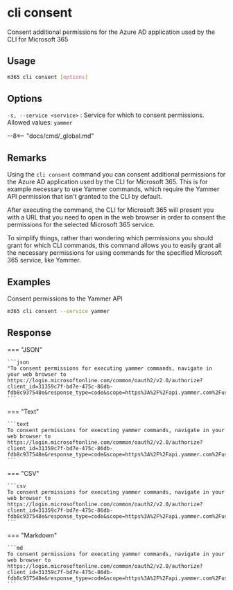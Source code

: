 # cli consent

Consent additional permissions for the Azure AD application used by the CLI for Microsoft 365

## Usage

```sh
m365 cli consent [options]
```

## Options

`-s, --service <service>`
: Service for which to consent permissions. Allowed values: `yammer`

--8<-- "docs/cmd/_global.md"

## Remarks

Using the `cli consent` command you can consent additional permissions for the Azure AD application used by the CLI for Microsoft 365. This is for example necessary to use Yammer commands, which require the Yammer API permission that isn't granted to the CLI by default.

After executing the command, the CLI for Microsoft 365 will present you with a URL that you need to open in the web browser in order to consent the permissions for the selected Microsoft 365 service.

To simplify things, rather than wondering which permissions you should grant for which CLI commands, this command allows you to easily grant all the necessary permissions for using commands for the specified Microsoft 365 service, like Yammer.

## Examples

Consent permissions to the Yammer API

```sh
m365 cli consent --service yammer
```

## Response

=== "JSON"

    ```json
    "To consent permissions for executing yammer commands, navigate in your web browser to https://login.microsoftonline.com/common/oauth2/v2.0/authorize?client_id=31359c7f-bd7e-475c-86db-fdb8c937548e&response_type=code&scope=https%3A%2F%2Fapi.yammer.com%2Fuser_impersonation"
    ```

=== "Text"

    ```text
    To consent permissions for executing yammer commands, navigate in your web browser to https://login.microsoftonline.com/common/oauth2/v2.0/authorize?client_id=31359c7f-bd7e-475c-86db-fdb8c937548e&response_type=code&scope=https%3A%2F%2Fapi.yammer.com%2Fuser_impersonation
    ```

=== "CSV"

    ```csv
    To consent permissions for executing yammer commands, navigate in your web browser to https://login.microsoftonline.com/common/oauth2/v2.0/authorize?client_id=31359c7f-bd7e-475c-86db-fdb8c937548e&response_type=code&scope=https%3A%2F%2Fapi.yammer.com%2Fuser_impersonation
    ```

=== "Markdown"

    ```md
    To consent permissions for executing yammer commands, navigate in your web browser to https://login.microsoftonline.com/common/oauth2/v2.0/authorize?client_id=31359c7f-bd7e-475c-86db-fdb8c937548e&response_type=code&scope=https%3A%2F%2Fapi.yammer.com%2Fuser_impersonation
    ```
